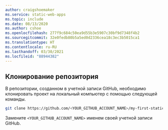 ```yaml
---
author: craigshoemaker
ms.service: static-web-apps
ms.topic: include
ms.date: 08/13/2020
ms.author: cshoe
ms.openlocfilehash: 277f9c684c50ea9d55b3e5907c30bf9d7348f4b2
ms.sourcegitcommit: 32e0fedb80b5a5ed0d2336cea18c3ec3b5015ca1
ms.translationtype: HT
ms.contentlocale: ru-RU
ms.lasthandoff: 03/30/2021
ms.locfileid: "88944382"
---
```

## <a name="clone-the-repository"></a>Клонирование репозитория

В репозитории, созданном в учетной записи GitHub, необходимо клонировать проект на локальный компьютер с помощью следующей команды.

```bash
git clone https://github.com/<YOUR_GITHUB_ACCOUNT_NAME>/my-first-static-web-app.git
```

Замените `<YOUR_GITHUB_ACCOUNT_NAME>` именем своей учетной записи GitHub.
